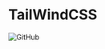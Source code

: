 # TailWindCSS
![GitHub](https://img.shields.io/github/license/Luis-Henrique-Vi/tailwindcss?style=for-the-badge)